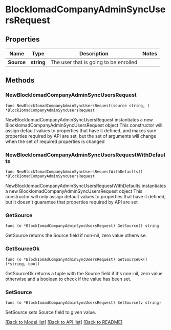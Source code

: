 # BlockIomadCompanyAdminSyncUsersRequest

## Properties

Name | Type | Description | Notes
------------ | ------------- | ------------- | -------------
**Source** | **string** | The user that is going to be enrolled | 

## Methods

### NewBlockIomadCompanyAdminSyncUsersRequest

`func NewBlockIomadCompanyAdminSyncUsersRequest(source string, ) *BlockIomadCompanyAdminSyncUsersRequest`

NewBlockIomadCompanyAdminSyncUsersRequest instantiates a new BlockIomadCompanyAdminSyncUsersRequest object
This constructor will assign default values to properties that have it defined,
and makes sure properties required by API are set, but the set of arguments
will change when the set of required properties is changed

### NewBlockIomadCompanyAdminSyncUsersRequestWithDefaults

`func NewBlockIomadCompanyAdminSyncUsersRequestWithDefaults() *BlockIomadCompanyAdminSyncUsersRequest`

NewBlockIomadCompanyAdminSyncUsersRequestWithDefaults instantiates a new BlockIomadCompanyAdminSyncUsersRequest object
This constructor will only assign default values to properties that have it defined,
but it doesn't guarantee that properties required by API are set

### GetSource

`func (o *BlockIomadCompanyAdminSyncUsersRequest) GetSource() string`

GetSource returns the Source field if non-nil, zero value otherwise.

### GetSourceOk

`func (o *BlockIomadCompanyAdminSyncUsersRequest) GetSourceOk() (*string, bool)`

GetSourceOk returns a tuple with the Source field if it's non-nil, zero value otherwise
and a boolean to check if the value has been set.

### SetSource

`func (o *BlockIomadCompanyAdminSyncUsersRequest) SetSource(v string)`

SetSource sets Source field to given value.



[[Back to Model list]](../README.md#documentation-for-models) [[Back to API list]](../README.md#documentation-for-api-endpoints) [[Back to README]](../README.md)


